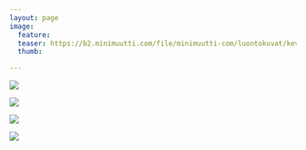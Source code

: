 ```yaml
---
layout: page
image:
  feature:
  teaser: https://b2.minimuutti.com/file/minimuutti-com/luontokuvat/kev%C3%A4t/6/DS54923-245px.jpg
  thumb:

---
```


![](https://b2.minimuutti.com/file/minimuutti-com/luontokuvat/kev%C3%A4t/6/DS54822-800px.jpg)

![](https://b2.minimuutti.com/file/minimuutti-com/luontokuvat/kev%C3%A4t/6/DS54824-800px.jpg)

![](https://b2.minimuutti.com/file/minimuutti-com/luontokuvat/kev%C3%A4t/6/DS54871-800px.jpg)

![](https://b2.minimuutti.com/file/minimuutti-com/luontokuvat/kev%C3%A4t/6/DS54923-800px.jpg)
